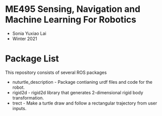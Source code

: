 # ME495 Sensing, Navigation and Machine Learning For Robotics
* Sonia Yuxiao Lai
* Winter 2021

# Package List
This repository consists of several ROS packages
- nuturtle_description - Package contianing urdf files and code for the robot.
- rigid2d - rigid2d library that generates 2-dimensional rigid body transformation.
- trect - Make a turtle draw and follow a rectangular trajectory from user inputs.